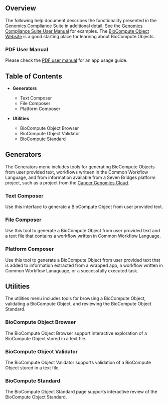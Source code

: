 ## Overview

The following help document describes the functionality presented in the Genomics Compliance Suite in additional detail. See the <a href="https://sbg.github.io/gcs/" target="_blank">Genomics Compliance Suite User Manual</a> for examples. The <a href="https://www.biocomputeobject.org/" target="_blank">BioCompute Object Website</a> is a good starting place for learning about BioCompute Objects.

### PDF User Manual

Please check the <a href="https://sbg.github.io/gcs/gcs-user-manual.pdf" target="_blank">PDF user manual</a> for an app usage guide.

## Table of Contents

- **Generators**
  - Text Composer
  - File Composer
  - Platform Composer

- **Utilities**
  - BioCompute Object Browser
  - BioCompute Object Validator
  - BioCompute Standard

## Generators

The Generators menu includes tools for generating BioCompute Objects from user provided text, workflows writeen in the Common Workflow Language, and from information available from a Seven Bridges platform project, such as a project from the <a href="https://www.cancergenomicscloud.org" target="_blank">Cancer Genomics Cloud</a>.

### Text Composer

Use this interface to generate a BioCompute Object from user provided text.

### File Composer

Use this tool to generate a BioCompute Object from user provided text and a text file that contains a workflow written in Common Workflow Language.

### Platform Composer

Use this tool to generate a BioCompute Object from user provided text that is added to information extracted from a wrapped app, a workflow written in Common Workflow Lanaguage, or a successfully executed task.

## Utilities

The utilities menu includes tools for browsing a BioCompute Object, validating a BioCompute Object, and reviewing the BioCompute Object Standard.

### BioCompute Object Browser

The BioCompute Object Browser support interactive exploration of a BioCompute Object stored in a text file.

### BioCompute Object Validator

The BioCompute Object Validator supports validation of a BioCompute Object stored in a text file.

### BioCompute Standard

The BioCompute Object Standard page supports interactive review of the BioCompute Object Standard.
